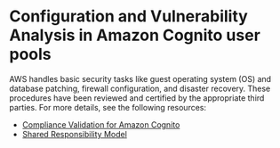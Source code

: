 # Configuration and Vulnerability Analysis in Amazon Cognito user pools<a name="vulnerability-analysis-and-management"></a>

AWS handles basic security tasks like guest operating system \(OS\) and database patching, firewall configuration, and disaster recovery\. These procedures have been reviewed and certified by the appropriate third parties\. For more details, see the following resources: 
+ [Compliance Validation for Amazon Cognito](compliance-validation.md)
+ [Shared Responsibility Model](http://aws.amazon.com/compliance/shared-responsibility-model/)